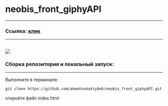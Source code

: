 # neobis_front_giphyAPI
---
### Ссылка: [клик](https://akmatovbaktybek.github.io/neobis_front_giphyAPI/)
---
![](img/prew.jpg)
---
### Сборка репозитория и локальный запуск:
---

Выполните в терминале:
```
git clone https://github.com/akmatovbaktybek/neobis_front_giphyAPI.git
```
откройте файл index.html